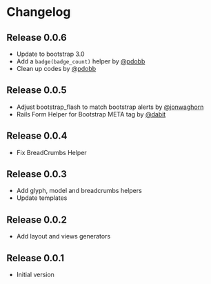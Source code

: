 # Changelog

## Release 0.0.6

* Update to bootstrap 3.0
* Add a `badge(badge_count)` helper by [@pdobb][]
* Clean up codes by [@pdobb][]

## Release 0.0.5

* Adjust bootstrap_flash to match bootstrap alerts by [@jonwaghorn][]
* Rails Form Helper for Bootstrap META tag  by [@dabit][]

## Release 0.0.4

* Fix BreadCrumbs Helper

## Release 0.0.3

* Add glyph, model and breadcrumbs helpers
* Update templates

## Release 0.0.2

* Add layout and views generators

## Release 0.0.1

* Initial version


[@jonwaghorn]: https://github.com/jonwaghorn
[@pdobb]: https://github.com/pdobb
[@dabit]: https://github.com/dabit
